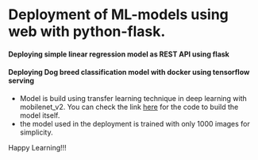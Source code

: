 # Deployment of ML-models using web with python-flask.


#### Deploying simple linear regression model as REST API using flask

#### Deploying Dog breed classification model with docker using tensorflow serving
- Model is build using transfer learning technique in deep learning with mobilenet_v2. You can check the link [here](https://github.com/Mattobad/Data-Science/blob/master/DeepLearning/End_to_end_dog_breed_classification.ipynb) for the code to build the model itself. 
- the model used in the deployment is trained with only 1000 images for simplicity.

Happy Learning!!!
